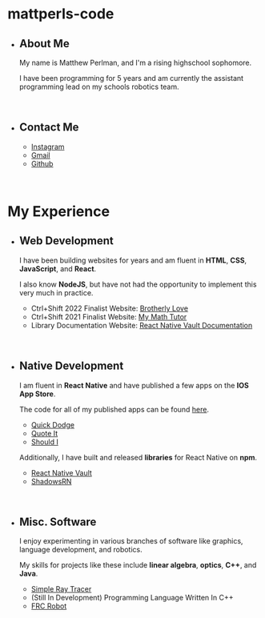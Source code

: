 # mattperls-code

 * ## About Me

    My name is Matthew Perlman, and I'm a rising highschool sophomore.

    I have been programming for 5 years and am currently the assistant programming lead on my schools robotics team.

<br />

 * ## Contact Me

     * [Instagram](https://www.instagram.com/mattperls.code/)
     * [Gmail](mailto:mattperls.code@gmail.com)
     * [Github](https://github.com/mattperls-code)

<br />

# My Experience

 * ## **Web Development**

    I have been building websites for years and am fluent in **HTML**, **CSS**, **JavaScript**, and **React**.
    
    I also know **NodeJS**, but have not had the opportunity to implement this very much in practice.

     * Ctrl+Shift 2022 Finalist Website: [Brotherly Love](https://brotherly-love.vercel.app/)
     * Ctrl+Shift 2021 Finalist Website: [My Math Tutor](https://mattperls-code.github.io/my-math-tutor/)
     * Library Documentation Website: [React Native Vault Documentation](https://mattperls-code.github.io/react-native-vault/)

<br />

 * ## **Native Development**

    I am fluent in **React Native** and have published a few apps on the **IOS App Store**.
    
    The code for all of my published apps can be found [here](https://github.com/mattperls-code-apps).

     * [Quick Dodge](https://apps.apple.com/us/app/quick-dodge/id1517218313)
     * [Quote It](https://apps.apple.com/us/app/quote-it/id1628678287)
     * [Should I](https://mattperls-code-apps.github.io/should-i-app-support/)

    Additionally, I have built and released **libraries** for React Native on **npm**.
    
     * [React Native Vault](https://www.npmjs.com/package/react-native-vault)
     * [ShadowsRN](https://www.npmjs.com/package/shadows-rn)

<br />

 * ## **Misc. Software**

    I enjoy experimenting in various branches of software like graphics, language development, and robotics.
    
    My skills for projects like these include **linear algebra**, **optics**, **C++**, and **Java**.

     * [Simple Ray Tracer](https://github.com/mattperls-code/oneLineRayTracer)
     * (Still In Development) Programming Language Written In C++
     * [FRC Robot](https://github.com/RoboLancers/FRC_2022_MainSeason)
